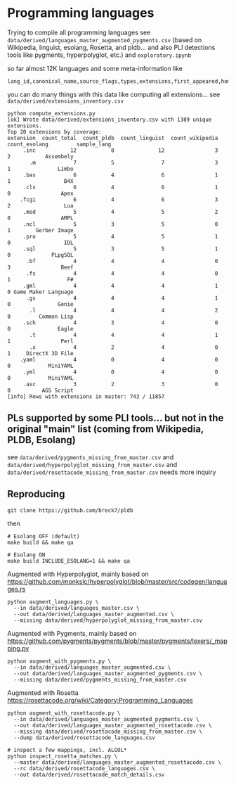 # Programming languages

Trying to compile all programming languages
see `data/derived/languages_master_augmented_pygments.csv` (based on Wikipedia, linguist, esolang, Rosetta, and pldb... and also PLI detections tools like pygments, hyperpolyglot, etc.)
and `exploratory.ipynb`

so far almost 12K languages and some meta-information like
```
lang_id,canonical_name,source_flags,types,extensions,first_appeared,homepage,paradigms,typing,designed_by,influenced_by,hello_world,linguist_key,evidence_urls,notes,in_pldb,in_linguist,in_wikipedia,in_esolang,has_extensions,has_paradigm,has_typing,has_hello_world,source_count,alias_count,hyperpolyglot_name,in_hyperpolyglot,hp_type,hp_group,hp_color,pygments_name,in_pygments,pygments_module,pygments_class,pygments_aliases,pygments_filenames,pygments_mimetypes,in_rosettacode,rosettacode_name,rosettacode_url,rosettacode_summary,rosettacode_tasks_count
```


you can do many things with this data like computing all extensions...
see `data/derived/extensions_inventory.csv`

```
python compute_extensions.py
[ok] Wrote data/derived/extensions_inventory.csv with 1389 unique extensions.
Top 20 extensions by coverage:
extension  count_total  count_pldb  count_linguist  count_wikipedia  count_esolang         sample_lang
     .inc           12           8              12                3              2           Assembely
       .m            7           5               7                3              1               Limbo
     .bas            6           4               6                1              1                 B4X
     .cls            6           4               6                1              0                Apex
    .fcgi            6           4               6                3              2                 Lua
     .mod            5           4               5                2              0                AMPL
     .ncl            5           3               5                0              1        Gerber Image
     .pro            5           4               5                1              0                 IDL
     .sql            5           3               5                1              0             PLpgSQL
      .bf            4           4               4                0              3                Beef
      .fs            4           4               4                0              1                  F#
     .gml            4           4               4                1              0 Game Maker Language
      .gs            4           4               4                1              0               Genie
       .l            4           4               4                2              0         Common Lisp
     .sch            4           3               4                0              0               Eagle
       .t            4           4               4                1              1                Perl
       .x            4           2               4                0              1     DirectX 3D File
    .yaml            4           0               4                0              0            MiniYAML
     .yml            4           0               4                0              0            MiniYAML
     .asc            3           2               3                0              0          AGS Script
[info] Rows with extensions in master: 743 / 11857
```

## PLs supported by some PLI tools... but not in the original "main" list (coming from Wikipedia, PLDB, Esolang)

see `data/derived/pygments_missing_from_master.csv` and `data/derived/hyperpolyglot_missing_from_master.csv` and `data/derived/rosettacode_missing_from_master.csv`
needs more inquiry

## Reproducing

`git clone https://github.com/breck7/pldb`

then

```
# Esolang OFF (default)
make build && make qa

# Esolang ON
make build INCLUDE_ESOLANG=1 && make qa
```

Augmented with Hyperpolyglot, mainly based on https://github.com/monkslc/hyperpolyglot/blob/master/src/codegen/languages.rs

```
python augment_languages.py \
  --in data/derived/languages_master.csv \
  --out data/derived/languages_master_augmented.csv \
  --missing data/derived/hyperpolyglot_missing_from_master.csv
```

Augmented with Pygments, mainly based on https://github.com/pygments/pygments/blob/master/pygments/lexers/_mapping.py
```
python augment_with_pygments.py \
  --in data/derived/languages_master_augmented.csv \
  --out data/derived/languages_master_augmented_pygments.csv \
  --missing data/derived/pygments_missing_from_master.csv
```

Augmented with Rosetta https://rosettacode.org/wiki/Category:Programming_Languages
```
python augment_with_rosettacode.py \
  --in data/derived/languages_master_augmented_pygments.csv \
  --out data/derived/languages_master_augmented_rosettacode.csv \
  --missing data/derived/rosettacode_missing_from_master.csv \
  --dump data/derived/rosettacode_languages.csv

# inspect a few mappings, incl. ALGOL*
python inspect_rosetta_matches.py \
  --master data/derived/languages_master_augmented_rosettacode.csv \
  --rc data/derived/rosettacode_languages.csv \
  --out data/derived/rosettacode_match_details.csv
```
